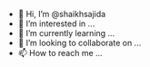 - 👋 Hi, I’m @shaikhsajida
- 👀 I’m interested in ...
- 🌱 I’m currently learning ...
- 💞️ I’m looking to collaborate on ...
- 📫 How to reach me ...

<!---
shaikhsajida/shaikhsajida is a ✨ special ✨ repository because its `README.md` (this file) appears on your GitHub profile.
You can click the Preview link to take a look at your changes.
--->
